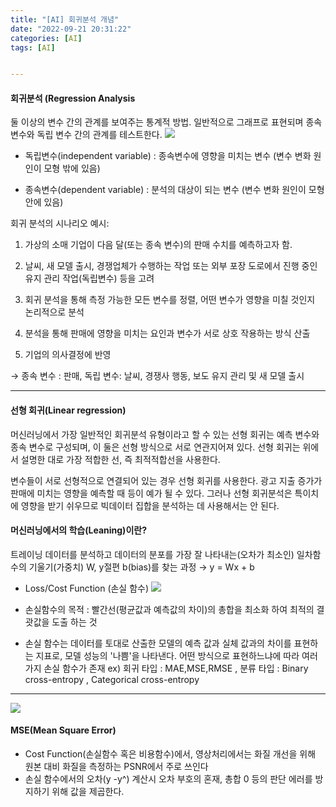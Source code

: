 ```yaml
---
title: "[AI] 회귀분석 개념"
date: "2022-09-21 20:31:22"
categories: [AI]
tags: [AI]


---
```


#### 회귀분석 (Regression Analysis

둘 이상의 변수 간의 관계를 보여주는 통계적 방법. 일반적으로 그래프로 표현되며 종속 변수와 독립 변수 간의 관계를 테스트한다.
![](https://images.velog.io/images/hangils/post/67e486f9-704e-4755-83db-317da13ba8ed/image.png)

- 독립변수(independent variable) : 종속변수에 영향을 미치는 변수 (변수 변화 원인이 모형 밖에 있음)

- 종속변수(dependent variable) : 분석의 대상이 되는 변수 (변수 변화 원인이 모형 안에 있음)

회귀 분석의 시나리오 예시:

1) 가상의 소매 기업이 다음 달(또는 종속 변수)의 판매 수치를 예측하고자 함.

2) 날씨, 새 모델 출시, 경쟁업체가 수행하는 작업 또는 외부 포장 도로에서 진행 중인 유지 관리 작업(독립변수) 등을 고려

3) 회귀 분석을 통해 측정 가능한 모든 변수를 정렬, 어떤 변수가 영향을 미칠 것인지 논리적으로 분석

4) 분석을 통해 판매에 영향을 미치는 요인과 변수가 서로 상호 작용하는 방식 산출

5) 기업의 의사결정에 반영

→ 종속 변수 : 판매,  독립 변수:  날씨, 경쟁사 행동, 보도 유지 관리 및 새 모델 출시

----

#### 선형 회귀(Linear regression)

머신러닝에서 가장 일반적인 회귀분석 유형이라고 할 수 있는 선형 회귀는 예측 변수와 종속 변수로 구성되며, 이 둘은 선형 방식으로 서로 연관지어져 있다. 선형 회귀는 위에서 설명한 대로 가장 적합한 선, 즉 최적적합선을 사용한다.

변수들이 서로 선형적으로 연결되어 있는 경우 선형 회귀를 사용한다. 광고 지출 증가가 판매에 미치는 영향을 예측할 때 등이 예가 될 수 있다. 그러나 선형 회귀분석은 특이치에 영향을 받기 쉬우므로 빅데이터 집합을 분석하는 데 사용해서는 안 된다.

#### 머신러닝에서의 학습(Leaning)이란?
트레이닝 데이터를 분석하고 데이터의 분포를 가장 잘 나타내는(오차가 최소인) 일차함수의 기울기(가중치) W, y절편 b(bias)를 찾는 과정
→ y = Wx + b

- Loss/Cost Function (손실 함수)
![](https://images.velog.io/images/hangils/post/6cc78cd7-6b6b-4ae5-a2ac-ee5ab9fcdacd/image.png)

 - 손실함수의 목적 : 빨간선(평균값과 예측값의 차이)의 총합을 최소화 하여 최적의 결괏값을 도출 하는 것
- 손실 함수는 데이터를 토대로 산출한 모델의 예측 값과 실체 값과의 차이를 표현하는 지표로, 모델 성능의 '나쁨'을 나타낸다. 어떤 방식으로 표현하느냐에 따라 여러가지 손실 함수가 존재
ex) 회귀 타입 : MAE,MSE,RMSE ,
    분류 타입 : Binary cross-entropy , Categorical cross-entropy

----
![](https://images.velog.io/images/hangils/post/7623ae7c-697c-4d29-b8a0-98e6d5df33ec/image.png)

 #### MSE(Mean Square Error)
- Cost Function(손실함수 혹은 비용함수)에서, 영상처리에서는 화질 개선을 위해 원본 대비 화질을 측정하는 PSNR에서 주로 쓰인다
- 손실 함수에서의 오차(y -y^) 계산시 오차 부호의 혼재, 총합 0 등의 판단 에러를 방지하기 위해 값을 제곱한다.


